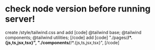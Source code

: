 # check node version before running server!

create /style/tailwind.css  and add 
[code]
@tailwind base;
@tailwind components;
@tailwind utilities;
[/code]
add 
[code]
     "./pages/**/*.{js,ts,jsx,tsx}",
    "./components/**/*.{js,ts,jsx,tsx}",
[/code]